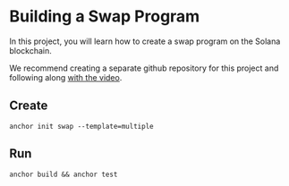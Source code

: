 # Building a Swap Program

In this project, you will learn how to create a swap program on the Solana blockchain.

We recommend creating a separate github repository for this project and following along [with the video](https://www.youtube.com/watch?v=amAq-WHAFs8&t=15922s).

## Create

```shell
anchor init swap --template=multiple
```

## Run

```shell
anchor build && anchor test
```